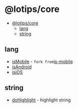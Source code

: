 # @lotips/core

- [@lotips/core](#lotipscore)
  - [lang](#lang)
  - [string](#string)

## lang

- [isMobile]() - `fork from`[is-mobile]()
- [isAndroid]()
- [isiOS]()

## string

- [doHighlight](/src/do-hightlight.ts) - highlight string